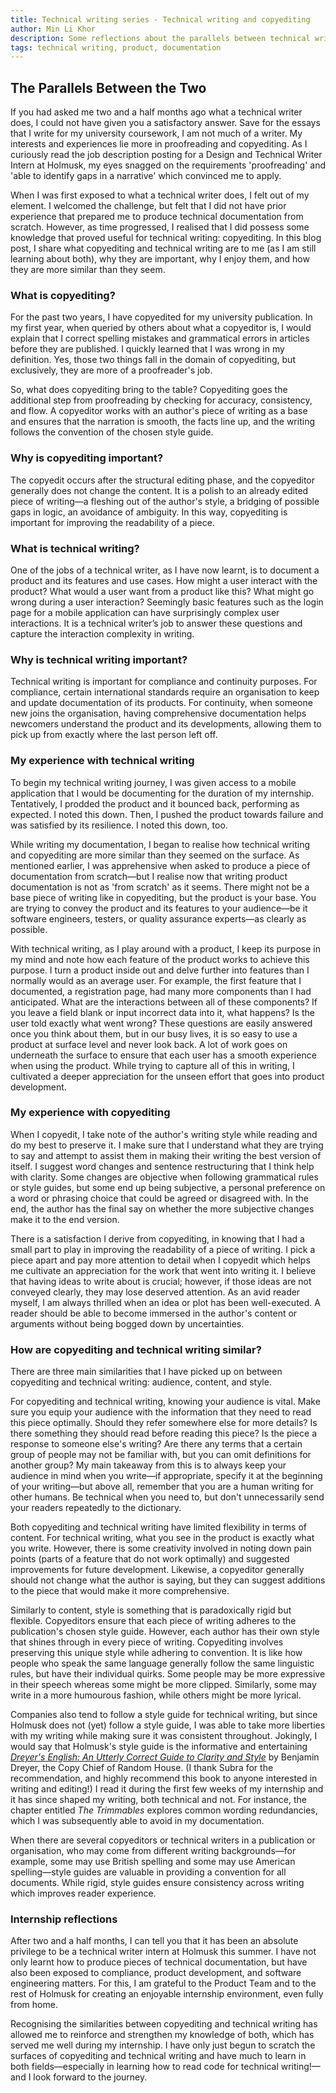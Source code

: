 ```yaml
---
title: Technical writing series - Technical writing and copyediting
author: Min Li Khor
description: Some reflections about the parallels between technical writing and copyediting, and their importance.
tags: technical writing, product, documentation
---
```


## **The Parallels Between the Two**

If you had asked me two and a half months ago what a technical writer does, I could not have given you a satisfactory answer. Save for the essays that I write for my university coursework, I am not much of a writer. My interests and experiences lie more in proofreading and copyediting. As I curiously read the job description posting for a Design and Technical Writer Intern at Holmusk, my eyes snagged on the requirements 'proofreading' and 'able to identify gaps in a narrative' which convinced me to apply.

When I was first exposed to what a technical writer does, I felt out of my element. I welcomed the challenge, but felt that I did not have prior experience that prepared me to produce technical documentation from scratch. However, as time progressed, I realised that I did possess some knowledge that proved useful for technical writing: copyediting. In this blog post, I share what copyediting and technical writing are to me (as I am still learning about both), why they are important, why I enjoy them, and how they are more similar than they seem.

### **What is copyediting?**

For the past two years, I have copyedited for my university publication. In my first year, when queried by others about what a copyeditor is, I would explain that I correct spelling mistakes and grammatical errors in articles before they are published. I quickly learned that I was wrong in my definition. Yes, those two things fall in the domain of copyediting, but exclusively, they are more of a proofreader's job.

So, what does copyediting bring to the table? Copyediting goes the additional step from proofreading by checking for accuracy, consistency, and flow. A copyeditor works with an author's piece of writing as a base and ensures that the narration is smooth, the facts line up, and the writing follows the convention of the chosen style guide.

### **Why is copyediting important?**

The copyedit occurs after the structural editing phase, and the copyeditor generally does not change the content. It is a polish to an already edited piece of writing—a fleshing out of the author's style, a bridging of possible gaps in logic, an avoidance of ambiguity. In this way, copyediting is important for improving the readability of a piece.

### **What is technical writing?**

One of the jobs of a technical writer, as I have now learnt, is to document a product and its features and use cases. How might a user interact with the product? What would a user want from a product like this? What might go wrong during a user interaction? Seemingly basic features such as the login page for a mobile application can have surprisingly complex user interactions. It is a technical writer’s job to answer these questions and capture the interaction complexity in writing.

### **Why is technical writing important?**

Technical writing is important for compliance and continuity purposes. For compliance, certain international standards require an organisation to keep and update documentation of its products. For continuity, when someone new joins the organisation, having comprehensive documentation helps newcomers understand the product and its developments, allowing them to pick up from exactly where the last person left off.

### **My experience with technical writing**

To begin my technical writing journey, I was given access to a mobile application that I would be documenting for the duration of my internship. Tentatively, I prodded the product and it bounced back, performing as expected. I noted this down. Then, I pushed the product towards failure and was satisfied by its resilience. I noted this down, too.

While writing my documentation, I began to realise how technical writing and copyediting are more similar than they seemed on the surface. As mentioned earlier, I was apprehensive when asked to produce a piece of documentation from scratch—but I realise now that writing product documentation is not as 'from scratch' as it seems. There might not be a base piece of writing like in copyediting, but the product is your base. You are trying to convey the product and its features to your audience—be it software engineers, testers, or quality assurance experts—as clearly as possible.

With technical writing, as I play around with a product, I keep its purpose in my mind and note how each feature of the product works to achieve this purpose. I turn a product inside out and delve further into features than I normally would as an average user. For example, the first feature that I documented, a registration page, had many more components than I had anticipated. What are the interactions between all of these components? If you leave a field blank or input incorrect data into it, what happens? Is the user told exactly what went wrong? These questions are easily answered once you think about them, but in our busy lives, it is so easy to use a product at surface level and never look back. A lot of work goes on underneath the surface to ensure that each user has a smooth experience when using the product. While trying to capture all of this in writing, I cultivated a deeper appreciation for the unseen effort that goes into product development.

### **My experience with copyediting**

When I copyedit, I take note of the author's writing style while reading and do my best to preserve it. I make sure that I understand what they are trying to say and attempt to assist them in making their writing the best version of itself. I suggest word changes and sentence restructuring that I think help with clarity. Some changes are objective when following grammatical rules or style guides, but some end up being subjective, a personal preference on a word or phrasing choice that could be agreed or disagreed with. In the end, the author has the final say on whether the more subjective changes make it to the end version.

There is a satisfaction I derive from copyediting, in knowing that I had a small part to play in improving the readability of a piece of writing. I pick a piece apart and pay more attention to detail when I copyedit which helps me cultivate an appreciation for the work that went into writing it. I believe that having ideas to write about is crucial; however, if those ideas are not conveyed clearly, they may lose deserved attention. As an avid reader myself, I am always thrilled when an idea or plot has been well-executed. A reader should be able to become immersed in the author's content or arguments without being bogged down by uncertainties.

### **How are copyediting and technical writing similar?**

There are three main similarities that I have picked up on between copyediting and technical writing: audience, content, and style.

For copyediting and technical writing, knowing your audience is vital. Make sure you equip your audience with the information that they need to read this piece optimally. Should they refer somewhere else for more details? Is there something they should read before reading this piece? Is the piece a response to someone else's writing? Are there any terms that a certain group of people may not be familiar with, but you can omit definitions for another group? My main takeaway from this is to always keep your audience in mind when you write—if appropriate, specify it at the beginning of your writing—but above all, remember that you are a human writing for other humans. Be technical when you need to, but don't unnecessarily send your readers repeatedly to the dictionary.

Both copyediting and technical writing have limited flexibility in terms of content. For technical writing, what you see in the product is exactly what you write. However, there is some creativity involved in noting down pain points (parts of a feature that do not work optimally) and suggested improvements for future development. Likewise, a copyeditor generally should not change what the author is saying, but they can suggest additions to the piece that would make it more comprehensive.

Similarly to content, style is something that is paradoxically rigid but flexible. Copyeditors ensure that each piece of writing adheres to the publication's chosen style guide. However, each author has their own style that shines through in every piece of writing. Copyediting involves preserving this unique style while adhering to convention. It is like how people who speak the same language generally follow the same linguistic rules, but have their individual quirks. Some people may be more expressive in their speech whereas some might be more clipped. Similarly, some may write in a more humourous fashion, while others might be more lyrical.

Companies also tend to follow a style guide for technical writing, but since Holmusk does not (yet) follow a style guide, I was able to take more liberties with my writing while making sure it was consistent throughout. Jokingly, I would say that Holmusk's style guide is the informative and entertaining [*Dreyer's English: An Utterly Correct Guide to Clarity and Style*](https://www.penguinrandomhouse.com/books/232363/dreyers-english-by-benjamin-dreyer/) by Benjamin Dreyer, the Copy Chief of Random House. (I thank Subra for the recommendation, and highly recommend this book to anyone interested in writing and editing!) I read it during the first few weeks of my internship and it has since shaped my writing, both technical and not. For instance, the chapter entitled *The Trimmables* explores common wording redundancies, which I was subsequently able to avoid in my documentation.

When there are several copyeditors or technical writers in a publication or organisation, who may come from different writing backgrounds—for example, some may use British spelling and some may use American spelling—style guides are valuable in providing a convention for all documents. While rigid, style guides ensure consistency across writing which improves reader experience.

### **Internship reflections**

After two and a half months, I can tell you that it has been an absolute privilege to be a technical writer intern at Holmusk this summer. I have not only learnt how to produce pieces of technical documentation, but have also been exposed to compliance, product development, and software engineering matters. For this, I am grateful to the Product Team and to the rest of Holmusk for creating an enjoyable internship environment, even fully from home.

Recognising the similarities between copyediting and technical writing has allowed me to reinforce and strengthen my knowledge of both, which has served me well during my internship. I have only just begun to scratch the surfaces of copyediting and technical writing and have much to learn in both fields—especially in learning how to read code for technical writing!—and I look forward to the journey.
